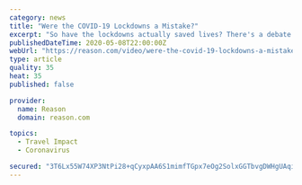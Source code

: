 ```yaml
---
category: news
title: "Were the COVID-19 Lockdowns a Mistake?"
excerpt: "So have the lockdowns actually saved lives? There's a debate over how to analyze the data. \"We can basically build a theory and assert that the world obeys our theory and just go looking for any scrap of evidence that supports it,"
publishedDateTime: 2020-05-08T22:00:00Z
webUrl: "https://reason.com/video/were-the-covid-19-lockdowns-a-mistake/"
type: article
quality: 35
heat: 35
published: false

provider:
  name: Reason
  domain: reason.com

topics:
  - Travel Impact
  - Coronavirus

secured: "3T6Lx55W74XP3NtPi28+qCyxpAA6S1mimfTGpx7eOg2SolxGGTbvgDWHgUAqix0StXfEDFUY/qGzixAaVPcm1o70lUxrwRsxBCj95NimI4KD0MNhvjT9pRtlt+GQr3LcAfVOCHJMwOBpZCcYrCVDdH8BMxtY6g3Oa6RTQk6Jj+0tRKL6NL1np50IQFIUa5D0mv+1GeYKBpW504MnAepmqPupTZgKCiDV3n22FnZOc3N9/tZkWwDG1mnLj7qiF2F1/flLE2pjkvU6c9n8AlzkxgBlDZjsoEwpQDBiC7uPHmQT5N+NslXml1J1MBSb9HQdSE26WDaTi3WQ4SjFdVmg8CWlt4WxjVG+FJPbrg05LGBdUdU9PSWj+qQu3SMFk9TyhJFJx+wZ1NUwOjxU8f1r0rHDBtz/YPtplfPXM158KuFfBLQHTmcvH8u5u2eOMj3qETpMNlCuQH2zANk7hIKyo/VYfIyhGmHfrrwr5ujkMV8=;yZmEkD/Pc6LTt5ktUzKtbw=="
---
```


